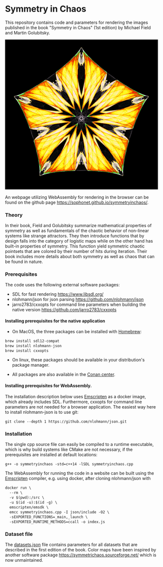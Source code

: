 # Symmetry in Chaos

This repository contains code and parameters for rendering
the images published in the book "Symmetry in Chaos" (1st edition)
by Michael Field and Martin Golubitsky.

![Symmetry in Chaos - Emperor's Cloak](docs/emperors_cloak.jpg)

An webpage utilizing WebAssembly for rendering in the browser can be found on the github
page <https://sophonet.github.io/symmetryinchaos/>.

### Theory

In their book, Field and Golubitsky summarize mathematical properties of symmetry
as well as fundamentals of the chaotic behavior of non-linear systems like strange
attractors. They then introduce functions that by design falls into the category of
logistic maps while on the other hand has built-in properties of symmetry. This
function yield symmetric chaotic pointsets that are colored by their number of hits
during iteration. Their book includes more details about both symmetry as well as
chaos that can be found in nature.

### Prerequisites

The code uses the following external software packages:

* SDL for fast rendering <https://www.libsdl.org/>
* nlohmann/json for json parsing <https://github.com/nlohmann/json>
* jarro2783/cxxopts for command line parameters when building the native version <https://github.com/jarro2783/cxxopts>

#### Installing prerequisites for the native application

* On MacOS, the three packages can be installed with [Homebrew](https://brew.sh):

```
brew install sdl12-compat
brew install nlohmann-json
brew install cxxopts
```

* On linux, these packages should be available in your distribution's package manager.

* All packages are also available in the [Conan center](https://conan.io/center).

#### Installing prerequisites for WebAssembly.

The installation description below uses [Emscripten](https://emscripten.org/) as a docker image, which already includes SDL. Furthermore, cxxopts for command line parameters are not needed for a browser application. The easiest way here to install nlohmann-json is to use git:

```
git clone --depth 1 https://github.com/nlohmann/json.git
```

### Installation

The single cpp source file can easily be compiled to a runtime executable, which is why build systems like CMake are not necessary, if the prerequisites are installed at default locations:

```
g++ -o symmetryinchaos -std=c++14 -lSDL symmetryinchaos.cpp
```

The WebAssembly for running the code in a website can be built using the [Emscripten](https://emscripten.org/) compiler, e.g. using docker, after cloning nlohmann/json with

```
docker run \
  --rm \
  -v $(pwd):/src \
  -u $(id -u):$(id -g) \
  emscripten/emsdk \
  emcc symmetryinchaos.cpp -I json/include -O2 \
  -sEXPORTED_FUNCTIONS=_main,_launch \
  -sEXPORTED_RUNTIME_METHODS=ccall -o index.js
```

### Dataset file

The [datasets.json](datasets.json) file contains parameters for all datasets that are described in the first edition of the book. Color maps have been inspired by another software package <https://symmetrichaos.sourceforge.net/> which is now unmaintained.
